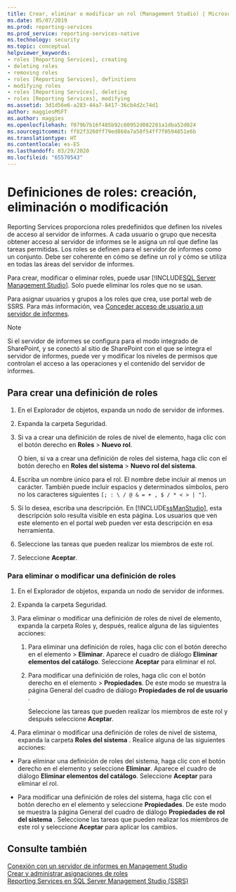 ```yaml
---
title: Crear, eliminar o modificar un rol (Management Studio) | Microsoft Docs
ms.date: 05/07/2019
ms.prod: reporting-services
ms.prod_service: reporting-services-native
ms.technology: security
ms.topic: conceptual
helpviewer_keywords:
- roles [Reporting Services], creating
- deleting roles
- removing roles
- roles [Reporting Services], definitions
- modifying roles
- roles [Reporting Services], deleting
- roles [Reporting Services], modifying
ms.assetid: 3d1d56e6-a283-44a7-8417-36cb4d2c74d1
author: maggiesMSFT
ms.author: maggies
ms.openlocfilehash: f079b7b16f485b92c60952d082281a1dba52d024
ms.sourcegitcommit: ff82f3260ff79ed860a7a58f54ff7f0594851e6b
ms.translationtype: HT
ms.contentlocale: es-ES
ms.lasthandoff: 03/29/2020
ms.locfileid: "65570543"
---
```

# <a name="role-definitions---create-delete-or-modify"></a>Definiciones de roles: creación, eliminación o modificación

Reporting Services proporciona roles predefinidos que definen los niveles de acceso al servidor de informes. A cada usuario o grupo que necesita obtener acceso al servidor de informes se le asigna un rol que define las tareas permitidas. Los roles se definen para el servidor de informes como un conjunto. Debe ser coherente en cómo se define un rol y cómo se utiliza en todas las áreas del servidor de informes.

Para crear, modificar o eliminar roles, puede usar [!INCLUDE[SQL Server Management Studio](../../includes/ssmanstudiofull-md.md)]. Solo puede eliminar los roles que no se usan.

 Para asignar usuarios y grupos a los roles que crea, use portal web de SSRS. Para más información, vea [Conceder acceso de usuario a un servidor de informes](../../reporting-services/security/grant-user-access-to-a-report-server.md).

> [!NOTE]  
>Si el servidor de informes se configura para el modo integrado de SharePoint, y se conectó al sitio de SharePoint con el que se integra el servidor de informes, puede ver y modificar los niveles de permisos que controlan el acceso a las operaciones y el contenido del servidor de informes.

## <a name="to-create-a-role-definition"></a>Para crear una definición de roles

1. En el Explorador de objetos, expanda un nodo de servidor de informes.

2. Expanda la carpeta Seguridad.

3. Si va a crear una definición de roles de nivel de elemento, haga clic con el botón derecho en **Roles** > **Nuevo rol**.

    O bien, si va a crear una definición de roles del sistema, haga clic con el botón derecho en **Roles del sistema** > **Nuevo rol del sistema**.

4. Escriba un nombre único para el rol. El nombre debe incluir al menos un carácter. También puede incluir espacios y determinados símbolos, pero no los caracteres siguientes `[; : \ / @ & = + , $ / * < > | "]`.

5. Si lo desea, escriba una descripción. En [!INCLUDE[ssManStudio](../../includes/ssmanstudio-md.md)], esta descripción solo resulta visible en esta página. Los usuarios que ven este elemento en el portal web pueden ver esta descripción en esa herramienta.

6. Seleccione las tareas que pueden realizar los miembros de este rol.

7. Seleccione **Aceptar**.

### <a name="to-delete-or-modify-a-role-definition"></a>Para eliminar o modificar una definición de roles  

1. En el Explorador de objetos, expanda un nodo de servidor de informes.

2. Expanda la carpeta Seguridad.

3. Para eliminar o modificar una definición de roles de nivel de elemento, expanda la carpeta Roles y, después, realice alguna de las siguientes acciones:

    1. Para eliminar una definición de roles, haga clic con el botón derecho en el elemento > **Eliminar**. Aparece el cuadro de diálogo **Eliminar elementos del catálogo**. Seleccione **Aceptar** para eliminar el rol.
  
    2. Para modificar una definición de roles, haga clic con el botón derecho en el elemento > **Propiedades**. De este modo se muestra la página General del cuadro de diálogo **Propiedades de rol de usuario** .

         Seleccione las tareas que pueden realizar los miembros de este rol y después seleccione **Aceptar**.
  
4. Para eliminar o modificar una definición de roles de nivel de sistema, expanda la carpeta **Roles del sistema** . Realice alguna de las siguientes acciones:

- Para eliminar una definición de roles del sistema, haga clic con el botón derecho en el elemento y seleccione **Eliminar**. Aparece el cuadro de diálogo **Eliminar elementos del catálogo**. Seleccione **Aceptar** para eliminar el rol.

- Para modificar una definición de roles del sistema, haga clic con el botón derecho en el elemento y seleccione **Propiedades**. De este modo se muestra la página General del cuadro de diálogo **Propiedades de rol del sistema** . Seleccione las tareas que pueden realizar los miembros de este rol y seleccione **Aceptar** para aplicar los cambios.

## <a name="see-also"></a>Consulte también

 [Conexión con un servidor de informes en Management Studio](../../reporting-services/tools/connect-to-a-report-server-in-management-studio.md)  
 [Crear y administrar asignaciones de roles](../../reporting-services/security/create-and-manage-role-assignments.md)  
 [Reporting Services en SQL Server Management Studio &#40;SSRS&#41;](../../reporting-services/tools/reporting-services-in-sql-server-management-studio-ssrs.md)
